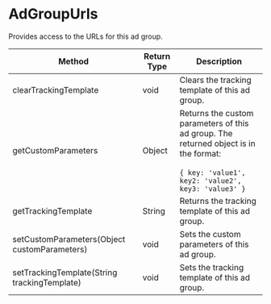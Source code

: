 # AdGroupUrls
Provides access to the URLs for this ad group.

|Method|Return Type|Description|
|-|-|-
clearTrackingTemplate|void|Clears the tracking template of this ad group.<br />
getCustomParameters|Object|Returns the custom parameters of this ad group. The returned object is in the format:<br /><br /><code>{ key: 'value1', key2: 'value2', key3: 'value3' }</code><br />
getTrackingTemplate|String|Returns the tracking template of this ad group.<br />
setCustomParameters(Object customParameters)|void|Sets the custom parameters of this ad group.<br />
setTrackingTemplate(String trackingTemplate)|void|Sets the tracking template of this ad group.<br />
